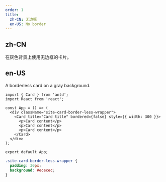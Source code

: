 ```yaml
---
order: 1
title:
  zh-CN: 无边框
  en-US: No border
---
```


## zh-CN

在灰色背景上使用无边框的卡片。

## en-US

A borderless card on a gray background.

```tsx
import { Card } from 'antd';
import React from 'react';

const App = () => (
  <div className="site-card-border-less-wrapper">
    <Card title="Card title" bordered={false} style={{ width: 300 }}>
      <p>Card content</p>
      <p>Card content</p>
      <p>Card content</p>
    </Card>
  </div>
);

export default App;
```

```css
.site-card-border-less-wrapper {
  padding: 30px;
  background: #ececec;
}
```

<style>
  [data-theme="dark"] .site-card-border-less-wrapper {
    background: #303030;
  }
</style>
